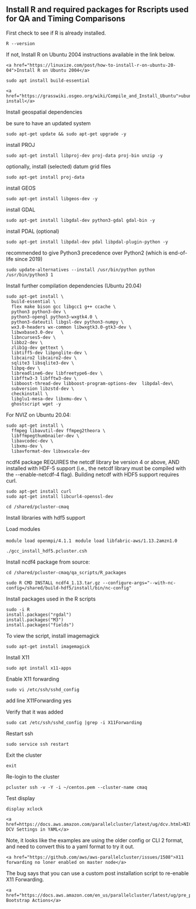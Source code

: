 ## Install R and required packages for Rscripts used for QA and Timing Comparisons

First check to see if R is already installed.

`R --version`

If not, Install R on Ubuntu 2004 instructions available in the link below.

```{seealso}
<a href="https://linuxize.com/post/how-to-install-r-on-ubuntu-20-04">Install R on Ubuntu 2004</a>
```

`sudo apt install build-essential`

```{seealso}
<a href="https://grasswiki.osgeo.org/wiki/Compile_and_Install_Ubuntu">ubuntu install</a>
```

Install geospatial dependencies

be sure to have an updated system

`sudo apt-get update && sudo apt-get upgrade -y`

install PROJ

`sudo apt-get install libproj-dev proj-data proj-bin unzip -y`

optionally, install (selected) datum grid files

`sudo apt-get install proj-data`

install GEOS

`sudo apt-get install libgeos-dev -y`

install GDAL

`sudo apt-get install libgdal-dev python3-gdal gdal-bin -y`

install PDAL (optional)

`sudo apt-get install libpdal-dev pdal libpdal-plugin-python -y`


recommended to give Python3 precedence over Python2 (which is end-of-life since 2019)

`sudo update-alternatives --install /usr/bin/python python /usr/bin/python3 1`

Install further compilation dependencies (Ubuntu 20.04)

```
sudo apt-get install \
  build-essential \
  flex make bison gcc libgcc1 g++ ccache \
  python3 python3-dev \
  python3-opengl python3-wxgtk4.0 \
  python3-dateutil libgsl-dev python3-numpy \
  wx3.0-headers wx-common libwxgtk3.0-gtk3-dev \
  libwxbase3.0-dev   \
  libncurses5-dev \
  libbz2-dev \
  zlib1g-dev gettext \
  libtiff5-dev libpnglite-dev \
  libcairo2 libcairo2-dev \
  sqlite3 libsqlite3-dev \
  libpq-dev \
  libreadline6-dev libfreetype6-dev \
  libfftw3-3 libfftw3-dev \
  libboost-thread-dev libboost-program-options-dev  libpdal-dev\
  subversion libzstd-dev \
  checkinstall \
  libglu1-mesa-dev libxmu-dev \
  ghostscript wget -y
```

For NVIZ on Ubuntu 20.04:

```
sudo apt-get install \
  ffmpeg libavutil-dev ffmpeg2theora \
  libffmpegthumbnailer-dev \
  libavcodec-dev \
  libxmu-dev \
  libavformat-dev libswscale-dev
```

ncdf4 package REQUIRES the netcdf library be version 4 or above, AND installed with HDF-5 support (i.e., the netcdf library must be compiled with the --enable-netcdf-4 flag).
Building netcdf with HDF5 support requires curl.

```
sudo apt-get install curl
sudo apt-get install libcurl4-openssl-dev
```

`cd /shared/pcluster-cmaq`

Install libraries with hdf5 support

Load modules

`module load openmpi/4.1.1 `
`module load libfabric-aws/1.13.2amzn1.0`

`./gcc_install_hdf5.pcluster.csh`

Install ncdf4 package from source:

`cd /shared/pcluster-cmaq/qa_scripts/R_packages`

`sudo R CMD INSTALL ncdf4_1.13.tar.gz --configure-args="--with-nc-config=/shared/build-hdf5/install/bin/nc-config"`

Install packages used in the R scripts
```
sudo -i R
install.packages("rgdal")
install.packages("M3")
install.packages("fields")
```

To view the script, install imagemagick

`sudo apt-get install imagemagick`

Install X11

`sudo apt install x11-apps`

Enable X11 forwarding

`sudo vi /etc/ssh/sshd_config`

add line
X11Forwarding yes

Verify that it was added

`sudo cat /etc/ssh/sshd_config |grep -i X11Forwarding`

Restart ssh

`sudo service ssh restart`

Exit the cluster

`exit`

Re-login to the cluster

`pcluster ssh -v -Y -i ~/centos.pem --cluster-name cmaq`


Test display

`display xclock`


```{seealso}
<a href=https://docs.aws.amazon.com/parallelcluster/latest/ug/dcv.html>NICE DCV Settings in YAML</a>
```

Note, it looks like the examples are using the older config or CLI 2 format, and need to convert this to a yaml format to try it out.

```{seealso}
<a href="https://github.com/aws/aws-parallelcluster/issues/1508">X11 forwarding no loner enabled on master node</a>
```

The bug says that you can use a custom post installation script to re-enable X11 Forwarding.

```{seealso}
<a href="https://docs.aws.amazon.com/en_us/parallelcluster/latest/ug/pre_post_install.html">Custom Bootstrap Actions</a>
```


